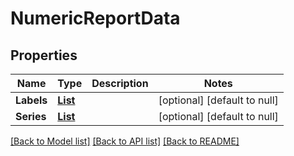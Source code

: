 # NumericReportData
## Properties

Name | Type | Description | Notes
------------ | ------------- | ------------- | -------------
**Labels** | [**List**](string.md) |  | [optional] [default to null]
**Series** | [**List**](NumericReportSeries.md) |  | [optional] [default to null]

[[Back to Model list]](../README.md#documentation-for-models) [[Back to API list]](../README.md#documentation-for-api-endpoints) [[Back to README]](../README.md)

